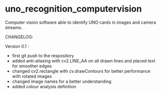 # uno_recognition_computervision
Computer vision software able to identify UNO cards in images and camera streams.

CHANGELOG:

Version 0.1 :
- first git push to the respository
- added anti-aliasing with cv2.LINE_AA on all drawn lines and placed text for smoother edges
- changed cv2.rectangle with cv.drawContours for better performance with rotated images
- changed image names for a better understanding
- added colour analysis definition 


